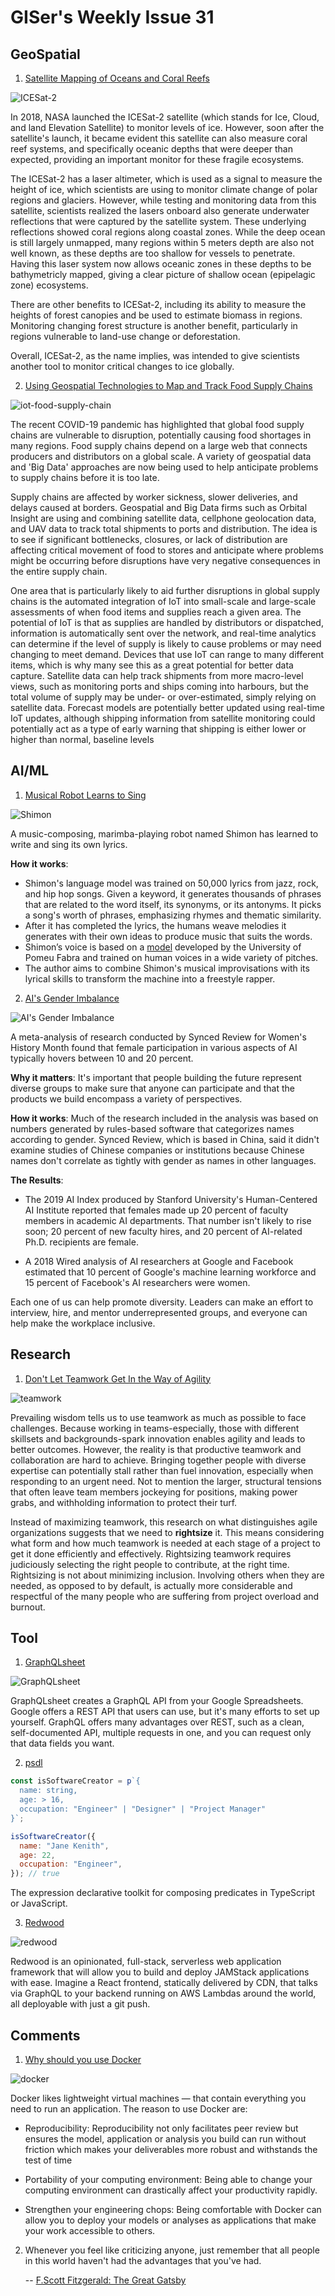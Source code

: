 # GISer's Weekly Issue 31

## GeoSpatial

1. [Satellite Mapping of Oceans and Coral Reefs](https://www.gislounge.com/satellite-mapping-of-oceans-and-coral-reefs/)

![ICESat-2](https://i1.wp.com/www.gislounge.com/wp-content/uploads/2020/04/icesat2-lasers.png?w=800&ssl=1)

In 2018, NASA launched the ICESat-2 satellite (which stands for Ice, Cloud, and land Elevation Satellite) to monitor levels of ice. However, soon after the satellite's launch, it became evident this satellite can also measure coral reef systems, and specifically oceanic depths that were deeper than expected, providing an important monitor for these fragile ecosystems.

The ICESat-2 has a laser altimeter, which is used as a signal to measure the height of ice, which scientists are using to monitor climate change of polar regions and glaciers. However, while testing and monitoring data from this satellite, scientists realized the lasers onboard also generate underwater reflections that were captured by the satellite system. These underlying reflections showed coral regions along coastal zones. While the deep ocean is still largely unmapped, many regions within 5 meters depth are also not well known, as these depths are too shallow for vessels to penetrate. Having this laser system now allows oceanic zones in these depths to be bathymetricly mapped, giving a clear picture of shallow ocean (epipelagic zone) ecosystems.

There are other benefits to ICESat-2, including its ability to measure the heights of forest canopies and be used to estimate biomass in regions. Monitoring changing forest structure is another benefit, particularly in regions vulnerable to land-use change or deforestation.

Overall, ICESat-2, as the name implies, was intended to give scientists another tool to monitor critical changes to ice globally.

2. [Using Geospatial Technologies to Map and Track Food Supply Chains](https://www.gislounge.com/how-geospatial-technologies-are-being-used-to-map-and-track-food-supply-chains/)

![iot-food-supply-chain](https://external-content.duckduckgo.com/iu/?u=http%3A%2F%2Fwww.ripplesiot.com%2Fwp-content%2Fuploads%2F2018%2F03%2Fcold-chain.png&f=1&nofb=1)

The recent COVID-19 pandemic has highlighted that global food supply chains are vulnerable to disruption, potentially causing food shortages in many regions. Food supply chains depend on a large web that connects producers and distributors on a global scale. A variety of geospatial data and 'Big Data' approaches are now being used to help anticipate problems to supply chains before it is too late.

Supply chains are affected by worker sickness, slower deliveries, and delays caused at borders. Geospatial and Big Data firms such as Orbital Insight are using and combining satellite data, cellphone geolocation data, and UAV data to track total shipments to ports and distribution. The idea is to see if significant bottlenecks, closures, or lack of distribution are affecting critical movement of food to stores and anticipate where problems might be occurring before disruptions have very negative consequences in the entire supply chain.

One area that is particularly likely to aid further disruptions in global supply chains is the automated integration of IoT into small-scale and large-scale assessments of when food items and supplies reach a given area. The potential of IoT is that as supplies are handled by distributors or dispatched, information is automatically sent over the network, and real-time analytics can determine if the level of supply is likely to cause problems or may need changing to meet demand. Devices that use IoT can range to many different items, which is why many see this as a great potential for better data capture. Satellite data can help track shipments from more macro-level views, such as monitoring ports and ships coming into harbours, but the total volume of supply may be under- or over-estimated, simply relying on satellite data. Forecast models are potentially better updated using real-time IoT updates, although shipping information from satellite monitoring could potentially act as a type of early warning that shipping is either lower or higher than normal, baseline levels

## AI/ML

1. [Musical Robot Learns to Sing](https://spectrum.ieee.org/automaton/robotics/robotics-software/musical-robot-shimon-sing-album-dropping-on-spotify?utm_campaign=The+Batch&utm_source=hs_email&utm_medium=email&utm_content=85262546&_hsenc=p2ANqtz-9rJgTHHwdF8WyZvJGe759Ki8oUej8bJvugo7YL2k3BFy7ynyDYoG9JPDr-lwRWJjDcSrQaOJFgvq1-3R2mWJGmrysWLg&_hsmi=85262546)

![Shimon](https://blog.deeplearning.ai/hubfs/Shimon2.gif)

A music-composing, marimba-playing robot named Shimon has learned to write and sing its own lyrics.

**How it works**:

- Shimon's language model was trained on 50,000 lyrics from jazz, rock, and hip hop songs. Given a keyword, it generates thousands of phrases that are related to the word itself, its synonyms, or its antonyms. It picks a song's worth of phrases, emphasizing rhymes and thematic similarity.
- After it has completed the lyrics, the humans weave melodies it generates with their own ideas to produce music that suits the words.
- Shimon’s voice is based on a [model](https://info.deeplearning.ai/e2t/c/*VVYlwV3KJx7TN8FMPxJN8XMy0/*W4jKwV18kj-t0W5-6bzB6sSRPC0/5/f18dQhb0SbTW8YHrTWN7fK6lMHyjJqVRJd2l2BpppxW3hHh8X2P7_nXVcnTGj992gLmW4t_lc74v13hrW9929q198JF_wW9831K97mWsNZW4r3tMy61Vt2kW6Q1R8k7mWtNcW5CRk_H61SSZmW7mG7sD51vX4yW6Gmcy76c-1msW50CBb13VpsGsW9dSlS635rgClW94-4T07sLptqW41TlcR3TwTqCW4KbKpd2kGjZwW6qQkLP8M4JVxW4yc3CK3sSDqDW5kmcLG2Jb9P5W5jNF2x4YXwkWW5HmClX34XRc1W6dT8hc4n4cQ0W3R19Tp5lM6FJW4v9YgW5dP7tBW5nMsK_3K0z-wW3HP0_L3bFY9ZW41FN2C6LK_6mW49Q1Jq5Z6fvQW4tpZSV6nbkWyW42sY0m41G-LhW6LGwhv6p0MKLW74CTyM37P0d4W15hnZl2_d8f-W267QM_7nwBVLVyqHxB8x14cSVn5zc74c-1XlW9k2Xn384c0V_W1Jwx-s1VYCFWW9lhlM69f-wn4W8425nP2vFyDRMtJCL43_BW1f4H7kLr11) developed by the University of Pomeu Fabra and trained on human voices in a wide variety of pitches.
- The author aims to combine Shimon's musical improvisations with its lyrical skills to transform the machine into a freestyle rapper.

2. [AI's Gender Imbalance](https://medium.com/syncedreview/exploring-gender-imbalance-in-ai-numbers-trends-and-discussions-33096879bd54)

![AI's Gender Imbalance](<https://blog.deeplearning.ai/hubfs/Gender%20ASPECT%20(1).png>)

A meta-analysis of research conducted by Synced Review for Women's History Month found that female participation in various aspects of AI typically hovers between 10 and 20 percent.

**Why it matters**: It's important that people building the future represent diverse groups to make sure that anyone can participate and that the products we build encompass a variety of perspectives.

**How it works**: Much of the research included in the analysis was based on numbers generated by rules-based software that categorizes names according to gender. Synced Review, which is based in China, said it didn't examine studies of Chinese companies or institutions because Chinese names don't correlate as tightly with gender as names in other languages.

**The Results**:

- The 2019 AI Index produced by Stanford University's Human-Centered AI Institute reported that females made up 20 percent of faculty members in academic AI departments. That number isn't likely to rise soon; 20 percent of new faculty hires, and 20 percent of AI-related Ph.D. recipients are female.

- A 2018 Wired analysis of AI researchers at Google and Facebook estimated that 10 percent of Google's machine learning workforce and 15 percent of Facebook's AI researchers were women.

Each one of us can help promote diversity. Leaders can make an effort to interview, hire, and mentor underrepresented groups, and everyone can help make the workplace inclusive.

## Research

1. [Don't Let Teamwork Get In the Way of Agility](https://psycnet.apa.org/record/2019-79823-002)

![teamwork](https://external-content.duckduckgo.com/iu/?u=https%3A%2F%2Fwww.ntaskmanager.com%2Fwp-content%2Fuploads%2F2018%2F11%2Fteam-motivation-blog-header.png&f=1&nofb=1)

Prevailing wisdom tells us to use teamwork as much as possible to face challenges. Because working in teams-especially, those with different skillsets and backgrounds-spark innovation enables agility and leads to better outcomes. However, the reality is that productive teamwork and collaboration are hard to achieve. Bringing together people with diverse expertise can potentially stall rather than fuel innovation, especially when responding to an urgent need. Not to mention the larger, structural tensions that often leave team members jockeying for positions, making power grabs, and withholding information to protect their turf.

Instead of maximizing teamwork, this research on what distinguishes agile organizations suggests that we need to **rightsize** it. This means considering what form and how much teamwork is needed at each stage of a project to get it done efficiently and effectively. Rightsizing teamwork requires judiciously selecting the right people to contribute, at the right time. Rightsizing is not about minimizing inclusion. Involving others when they are needed, as opposed to by default, is actually more considerable and respectful of the many people who are suffering from project overload and burnout.

## Tool

1. [GraphQLsheet](https://graphqlsheet.com/)

![GraphQLsheet](https://i.ytimg.com/vi/HoGqvJdGnPw/maxresdefault.jpg)

GraphQLsheet creates a GraphQL API from your Google Spreadsheets. Google offers a REST API that users can use, but it's many efforts to set up yourself. GraphQL offers many advantages over REST, such as a clean, self-documented API, multiple requests in one, and you can request only that data fields you want.

2. [psdl](https://github.com/ryardley/pdsl)

```javascript
const isSoftwareCreator = p`{
  name: string,
  age: > 16,
  occupation: "Engineer" | "Designer" | "Project Manager"
}`;

isSoftwareCreator({
  name: "Jane Kenith",
  age: 22,
  occupation: "Engineer",
}); // true
```

The expression declarative toolkit for composing predicates in TypeScript or JavaScript.

3. [Redwood](https://github.com/redwoodjs/redwood)

![redwood](https://avatars2.githubusercontent.com/u/45050444?v=4)

Redwood is an opinionated, full-stack, serverless web application framework that will allow you to build and deploy JAMStack applications with ease. Imagine a React frontend, statically delivered by CDN, that talks via GraphQL to your backend running on AWS Lambdas around the world, all deployable with just a git push.

## Comments

1. [Why should you use Docker](https://towardsdatascience.com/how-docker-can-help-you-become-a-more-effective-data-scientist-7fc048ef91d5)

![docker](https://miro.medium.com/max/2652/1*JAJ910fg52ODIRZjHXASBQ.png)

Docker likes lightweight virtual machines — that contain everything you need to run an application. The reason to use Docker are:

- Reproducibility: Reproducibility not only facilitates peer review but ensures the model, application or analysis you build can run without friction which makes your deliverables more robust and withstands the test of time

- Portability of your computing environment: Being able to change your computing environment can drastically affect your productivity rapidly.

- Strengthen your engineering chops: Being comfortable with Docker can allow you to deploy your models or analyses as applications that make your work accessible to others.

2. Whenever you feel like criticizing anyone, just remember that all people in this world haven't had the advantages that you've had.

   -- [F.Scott Fitzgerald: The Great Gatsby](https://www.shmoop.com/quotes/whenever-you-feel-like-criticizing-any-one.html)
